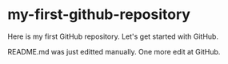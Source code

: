 # my-first-github-repository
Here is my first GitHub repository. Let's get started with GitHub.

README.md was just editted manually. One more edit at GitHub.

